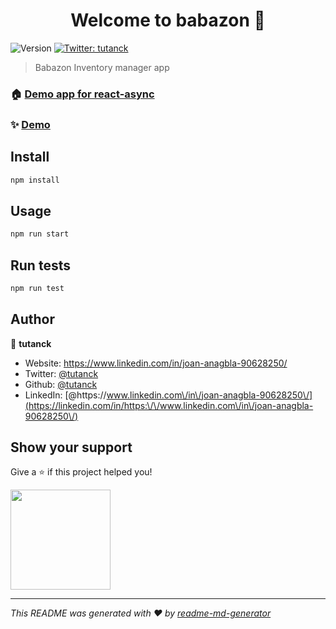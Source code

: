 <h1 align="center">Welcome to babazon 👋</h1>
<p>
  <img alt="Version" src="https://img.shields.io/badge/version-0.0.1-blue.svg?cacheSeconds=2592000" />
  <a href="https://twitter.com/tutanck" target="_blank">
    <img alt="Twitter: tutanck" src="https://img.shields.io/twitter/follow/tutanck.svg?style=social" />
  </a>
</p>

> Babazon Inventory manager app

### 🏠 [Demo app for react-async](https://www.npmjs.com/package/@tutanck/react-async)

### ✨ [Demo](https://babazon.netlify.app/)

## Install

```sh
npm install
```

## Usage

```sh
npm run start
```

## Run tests

```sh
npm run test
```

## Author

👤 **tutanck**

* Website: https://www.linkedin.com/in/joan-anagbla-90628250/
* Twitter: [@tutanck](https://twitter.com/tutanck)
* Github: [@tutanck](https://github.com/tutanck)
* LinkedIn: [@https:\/\/www.linkedin.com\/in\/joan-anagbla-90628250\/](https://linkedin.com/in/https:\/\/www.linkedin.com\/in\/joan-anagbla-90628250\/)

## Show your support

Give a ⭐️ if this project helped you!

<a href="https://www.patreon.com/tutanck">
  <img src="https://c5.patreon.com/external/logo/become_a_patron_button@2x.png" width="160">
</a>

***
_This README was generated with ❤️ by [readme-md-generator](https://github.com/kefranabg/readme-md-generator)_